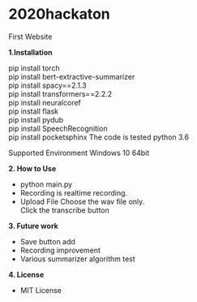 # 2020hackaton

First Website

**1.Installation**

pip install torch  
pip install bert-extractive-summarizer  
pip install spacy==2.1.3  
pip install transformers==2.2.2  
pip install neuralcoref  
pip install flask  
pip install pydub  
pip install SpeechRecognition  
pip install pocketsphinx 
The code is tested python 3.6

Supported Environment
Windows 10 64bit

**2. How to Use**
* python main.py
* Recording is realtime recording.
* Upload File
  Choose the wav file only.  
  Click the transcribe button

**3. Future work**
* Save button add
* Recording improvement  
* Various summarizer algorithm test


**4. License**
* MIT License
  
